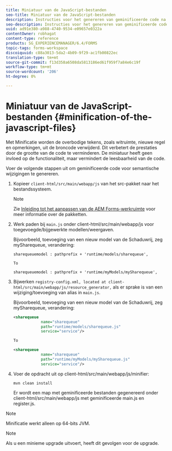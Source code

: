 ```yaml
---
title: Miniatuur van de JavaScript-bestanden
seo-title: Miniatuur van de JavaScript-bestanden
description: Instructies voor het genereren van geminificeerde code na aanpassingen in de AEM Forms-werkruimte om de JS-bestanden voor het web te optimaliseren.
seo-description: Instructies voor het genereren van geminificeerde code na aanpassingen in de AEM Forms-werkruimte om de JS-bestanden voor het web te optimaliseren.
uuid: ad91e380-a988-4740-9534-e09657e0322a
contentOwner: robhagat
content-type: reference
products: SG_EXPERIENCEMANAGER/6.4/FORMS
topic-tags: forms-workspace
discoiquuid: c88a3013-5da2-4b09-9f29-ac1fb00822ec
translation-type: tm+mt
source-git-commit: f13d358a6508da5813186ed61f959f7a84e6c19f
workflow-type: tm+mt
source-wordcount: '206'
ht-degree: 0%

---
```



# Miniatuur van de JavaScript-bestanden {#minification-of-the-javascript-files}

Met Minificatie worden de overbodige tekens, zoals witruimte, nieuwe regel en opmerkingen, uit de broncode verwijderd. Dit verbetert de prestaties door de grootte van de code te verminderen. De miniatuur heeft geen invloed op de functionaliteit, maar vermindert de leesbaarheid van de code.

Voer de volgende stappen uit om geminificeerde code voor semantische wijzigingen te genereren.

1. Kopieer `client-html/src/main/webapp/js` van het src-pakket naar het bestandssysteem.

   >[!NOTE]
   >
   >Zie [Inleiding tot het aanpassen van de AEM Forms-werkruimte](/help/forms/using/introduction-customizing-html-workspace.md) voor meer informatie over de pakketten.

1. Werk paden bij `main.js` onder client-html/src/main/webapp/js voor toegevoegde/bijgewerkte modellen/weergaven.

   Bijvoorbeeld, toevoeging van een nieuw model van de Schaduwrij, zeg mySharequeue, verandering:

   ```
   sharequeuemodel : pathprefix + 'runtime/models/sharequeue',
   
   To
   
   sharequeuemodel : pathprefix + 'runtime/myModels/mySharequeue',
   ```

1. Bijwerken `registry-config.xml, located at client-html/src/main/webapp/js/resource_generator,` als er sprake is van een wijziging/toevoeging van alias in `main.js`.

   Bijvoorbeeld, toevoeging van een nieuw model van de Schaduwrij, zeg mySharequeue, verandering:

   ```xml
   <sharequeue
               name="sharequeue"
               path="runtime/models/sharequeue.js"
               service="service"/>
   
   To
   
   <sharequeue
               name="sharequeue"
               path="runtime/myModels/mySharequeue.js"
               service="service"/>
   ```

1. Voer de opdracht uit op client-html/src/main/webapp/js/minifier:

   ```shell
   mvn clean install
   ```

   Er wordt een map met geminificeerde bestanden gegenereerd onder client-html/src/main/webapp/js met geminificeerde main.js en register.js.

>[!NOTE]
>
>Minificatie werkt alleen op 64-bits JVM.

>[!NOTE]
>
>Als u een minieme upgrade uitvoert, heeft dit gevolgen voor de upgrade.

